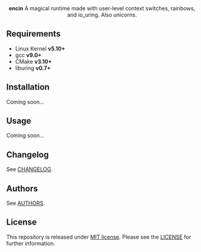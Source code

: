 <div align="center">
  <b>encin</b>
  A magical runtime made with user-level context switches, rainbows, and io_uring. Also unicorns.
</div>

## Requirements

- Linux Kernel **v5.10+**
- gcc **v9.0+**
- CMake **v3.10+**
- liburing **v0.7+**

## Installation

Coming soon...

## Usage

Coming soon...

## Changelog

See [CHANGELOG].

## Authors

See [AUTHORS].

## License

This repository is released under [MIT license].
Please see the [LICENSE] for further information.


[//]: # (Links)

[AUTHORS]:
  https://github.com/umut-sahin/encin/blob/master/AUTHORS.md
[CHANGELOG]:
  https://github.com/umut-sahin/encin/blob/master/CHANGELOG.md
[LICENSE]:
  https://github.com/umut-sahin/encin/blob/master/LICENSE
[MIT License]:
  https://tldrlegal.com/license/mit-license
